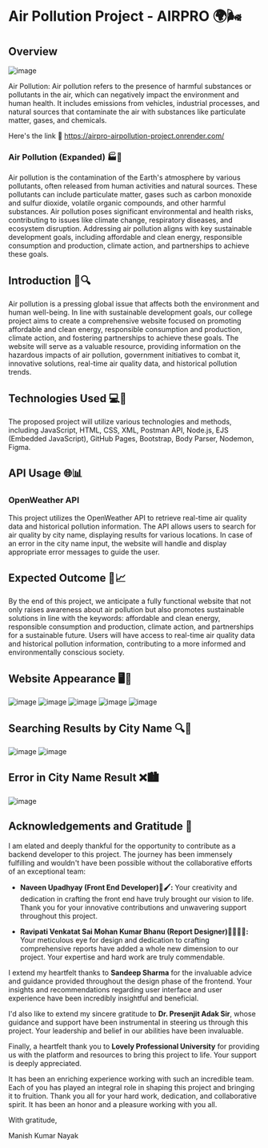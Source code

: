 # Air Pollution Project - AIRPRO 🌍🌬️

## Overview
![image](https://github.com/nayakkrmanish/AirPro/assets/131751286/64deebf7-9b03-4c80-99ea-7b0bf73e25df)

Air Pollution: Air pollution refers to the presence of harmful substances or pollutants in the air, which can negatively impact the environment and human health. It includes emissions from vehicles, industrial processes, and natural sources that contaminate the air with substances like particulate matter, gases, and chemicals.

Here's the link 🔗 https://airpro-airpollution-project.onrender.com/

### Air Pollution (Expanded) 🏭🚗

Air pollution is the contamination of the Earth's atmosphere by various pollutants, often released from human activities and natural sources. These pollutants can include particulate matter, gases such as carbon monoxide and sulfur dioxide, volatile organic compounds, and other harmful substances. Air pollution poses significant environmental and health risks, contributing to issues like climate change, respiratory diseases, and ecosystem disruption. Addressing air pollution aligns with key sustainable development goals, including affordable and clean energy, responsible consumption and production, climate action, and partnerships to achieve these goals.

## Introduction 🌱🔍

Air pollution is a pressing global issue that affects both the environment and human well-being. In line with sustainable development goals, our college project aims to create a comprehensive website focused on promoting affordable and clean energy, responsible consumption and production, climate action, and fostering partnerships to achieve these goals. The website will serve as a valuable resource, providing information on the hazardous impacts of air pollution, government initiatives to combat it, innovative solutions, real-time air quality data, and historical pollution trends.

## Technologies Used 💻🔧

The proposed project will utilize various technologies and methods, including JavaScript, HTML, CSS, XML, Postman API, Node.js, EJS (Embedded JavaScript), GitHub Pages, Bootstrap, Body Parser, Nodemon, Figma.

## API Usage 🌐📊

### OpenWeather API

This project utilizes the OpenWeather API to retrieve real-time air quality data and historical pollution information. The API allows users to search for air quality by city name, displaying results for various locations. In case of an error in the city name input, the website will handle and display appropriate error messages to guide the user.

## Expected Outcome 🌟📈

By the end of this project, we anticipate a fully functional website that not only raises awareness about air pollution but also promotes sustainable solutions in line with the keywords: affordable and clean energy, responsible consumption and production, climate action, and partnerships for a sustainable future. Users will have access to real-time air quality data and historical pollution information, contributing to a more informed and environmentally conscious society.

## Website Appearance 🖥️🌿

![image](https://github.com/nayakkrmanish/AirPro/assets/131751286/61e82e04-c7cb-4de4-a32a-100743a877ae)
![image](https://github.com/nayakkrmanish/AirPro/assets/131751286/f15d7e68-ce0d-4a79-8d43-769837184ea1)
![image](https://github.com/nayakkrmanish/AirPro/assets/131751286/7b5e0326-64af-4fde-b85c-b49db5ca4af2)
![image](https://github.com/nayakkrmanish/AirPro/assets/131751286/7a0d343b-d5af-42a0-8ece-7e043db7114b)
![image](https://github.com/nayakkrmanish/AirPro/assets/131751286/58ac4ce9-49de-4d5e-9713-1072d0050381)



## Searching Results by City Name 🔍🌆

![image](https://github.com/nayakkrmanish/AirPro/assets/131751286/3aff8e5a-933c-46bb-8063-34f18e4c20d6)
![image](https://github.com/nayakkrmanish/AirPro/assets/131751286/20374087-a7d6-4992-acb6-af93d52cc4e0)


## Error in City Name Result ❌🏙️
![image](https://github.com/nayakkrmanish/AirPro/assets/131751286/648b4a42-8f44-46e4-97f4-1e493d6ce44c)

## Acknowledgements and Gratitude 🙏

I am elated and deeply thankful for the opportunity to contribute as a backend developer to this project. The journey has been immensely fulfilling and wouldn't have been possible without the collaborative efforts of an exceptional team:

- **Naveen Upadhyay (Front End Developer)🎨🖌️:** Your creativity and dedication in crafting the front end have truly brought our vision to life. Thank you for your innovative contributions and unwavering support throughout this project.

- **Ravipati Venkatat Sai Mohan Kumar Bhanu (Report Designer)📝👨🏻‍🔬:** Your meticulous eye for design and dedication to crafting comprehensive reports have added a whole new dimension to our project. Your expertise and hard work are truly commendable.

I extend my heartfelt thanks to **Sandeep Sharma** for the invaluable advice and guidance provided throughout the design phase of the frontend. Your insights and recommendations regarding user interface and user experience have been incredibly insightful and beneficial.

I'd also like to extend my sincere gratitude to **Dr. Presenjit Adak Sir**, whose guidance and support have been instrumental in steering us through this project. Your leadership and belief in our abilities have been invaluable.

Finally, a heartfelt thank you to **Lovely Professional University** for providing us with the platform and resources to bring this project to life. Your support is deeply appreciated.

It has been an enriching experience working with such an incredible team. Each of you has played an integral role in shaping this project and bringing it to fruition. Thank you all for your hard work, dedication, and collaborative spirit. It has been an honor and a pleasure working with you all.

With gratitude,

Manish Kumar Nayak
